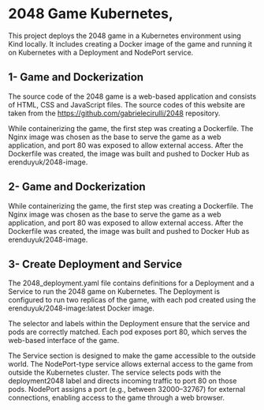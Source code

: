 # 2048 Game Kubernetes,

This project deploys the 2048 game in a Kubernetes environment using Kind locally. It includes creating a Docker image of the game and running it on Kubernetes with a Deployment and NodePort service.

## 1- Game and Dockerization

The source code of the 2048 game is a web-based application and consists of HTML, CSS and JavaScript files. The source codes of this website are taken from the https://github.com/gabrielecirulli/2048 repository.

While containerizing the game, the first step was creating a Dockerfile. The Nginx image was chosen as the base to serve the game as a web application, and port 80 was exposed to allow external access. After the Dockerfile was created, the image was built and pushed to Docker Hub as erenduyuk/2048-image.

## 2- Game and Dockerization

While containerizing the game, the first step was creating a Dockerfile. The Nginx image was chosen as the base to serve the game as a web application, and port 80 was exposed to allow external access. After the Dockerfile was created, the image was built and pushed to Docker Hub as erenduyuk/2048-image.

## 3- Create Deployment and Service

The 2048_deployment.yaml file contains definitions for a Deployment and a Service to run the 2048 game on Kubernetes. The Deployment is configured to run two replicas of the game, with each pod created using the erenduyuk/2048-image:latest Docker image.

The selector and labels within the Deployment ensure that the service and pods are correctly matched. Each pod exposes port 80, which serves the web-based interface of the game.

The Service section is designed to make the game accessible to the outside world. The NodePort-type service allows external access to the game from outside the Kubernetes cluster. The service selects pods with the deployment2048 label and directs incoming traffic to port 80 on those pods. NodePort assigns a port (e.g., between 32000–32767) for external connections, enabling access to the game through a web browser.